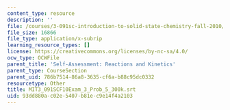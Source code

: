 ```yaml
---
content_type: resource
description: ''
file: /courses/3-091sc-introduction-to-solid-state-chemistry-fall-2010/93dd880ac02e5407b81ec9e14f4a2103_MIT3_091SCF10Exam_3_Prob_5_300k.vtt
file_size: 16866
file_type: application/x-subrip
learning_resource_types: []
license: https://creativecommons.org/licenses/by-nc-sa/4.0/
ocw_type: OCWFile
parent_title: 'Self-Assessment: Reactions and Kinetics'
parent_type: CourseSection
parent_uid: 786b7514-86a8-3635-cf6a-b88c95dc0332
resourcetype: Other
title: MIT3_091SCF10Exam_3_Prob_5_300k.srt
uid: 93dd880a-c02e-5407-b81e-c9e14f4a2103
---
```

